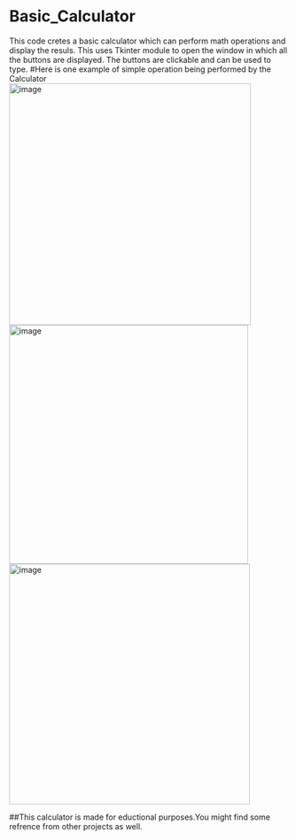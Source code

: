# Basic_Calculator
This code cretes a basic calculator which can perform math operations and display the resuls.
This uses Tkinter module to open the window in which all the buttons are displayed.
The buttons are clickable and can be used to type.
#Here is one example of simple operation being performed by the Calculator
<img width="436" alt="image" src="https://user-images.githubusercontent.com/94477450/147417778-09f9e806-2019-41b6-acdd-fb494df218ce.png">
<img width="431" alt="image" src="https://user-images.githubusercontent.com/94477450/147417786-64b12bd5-7963-44f2-a4c8-3dcec23631e4.png">
<img width="434" alt="image" src="https://user-images.githubusercontent.com/94477450/147417794-256e3e64-3608-4ccf-abdd-c59995858b7a.png">

##This calculator is made for eductional purposes.You might find some refrence from other projects as well.
